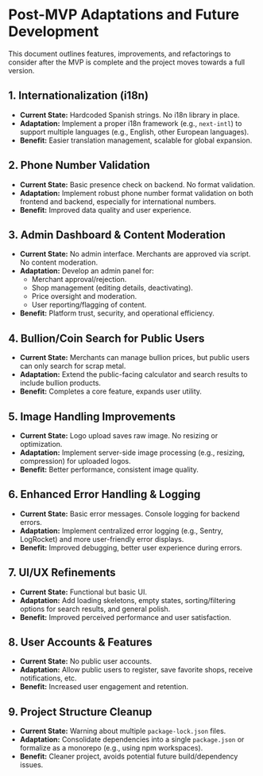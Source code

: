 # Post-MVP Adaptations and Future Development

This document outlines features, improvements, and refactorings to consider after the MVP is complete and the project moves towards a full version.

## 1. Internationalization (i18n)
- **Current State:** Hardcoded Spanish strings. No i18n library in place.
- **Adaptation:** Implement a proper i18n framework (e.g., `next-intl`) to support multiple languages (e.g., English, other European languages).
- **Benefit:** Easier translation management, scalable for global expansion.

## 2. Phone Number Validation
- **Current State:** Basic presence check on backend. No format validation.
- **Adaptation:** Implement robust phone number format validation on both frontend and backend, especially for international numbers.
- **Benefit:** Improved data quality and user experience.

## 3. Admin Dashboard & Content Moderation
- **Current State:** No admin interface. Merchants are approved via script. No content moderation.
- **Adaptation:** Develop an admin panel for:
    - Merchant approval/rejection.
    - Shop management (editing details, deactivating).
    - Price oversight and moderation.
    - User reporting/flagging of content.
- **Benefit:** Platform trust, security, and operational efficiency.

## 4. Bullion/Coin Search for Public Users
- **Current State:** Merchants can manage bullion prices, but public users can only search for scrap metal.
- **Adaptation:** Extend the public-facing calculator and search results to include bullion products.
- **Benefit:** Completes a core feature, expands user utility.

## 5. Image Handling Improvements
- **Current State:** Logo upload saves raw image. No resizing or optimization.
- **Adaptation:** Implement server-side image processing (e.g., resizing, compression) for uploaded logos.
- **Benefit:** Better performance, consistent image quality.

## 6. Enhanced Error Handling & Logging
- **Current State:** Basic error messages. Console logging for backend errors.
- **Adaptation:** Implement centralized error logging (e.g., Sentry, LogRocket) and more user-friendly error displays.
- **Benefit:** Improved debugging, better user experience during errors.

## 7. UI/UX Refinements
- **Current State:** Functional but basic UI.
- **Adaptation:** Add loading skeletons, empty states, sorting/filtering options for search results, and general polish.
- **Benefit:** Improved perceived performance and user satisfaction.

## 8. User Accounts & Features
- **Current State:** No public user accounts.
- **Adaptation:** Allow public users to register, save favorite shops, receive notifications, etc.
- **Benefit:** Increased user engagement and retention.

## 9. Project Structure Cleanup
- **Current State:** Warning about multiple `package-lock.json` files.
- **Adaptation:** Consolidate dependencies into a single `package.json` or formalize as a monorepo (e.g., using npm workspaces).
- **Benefit:** Cleaner project, avoids potential future build/dependency issues.
